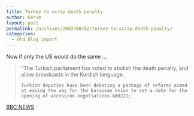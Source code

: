 ```yaml
---
title: Turkey to scrap death penalty
author: Kerim
layout: post
permalink: /archives/2002/08/02/turkey-to-scrap-death-penalty/
categories:
  - Old Blog Import
---
```

Now if only the US would do the same &#8230;


>   &#8220;The Turkish parliament has voted to abolish the death penalty, and allow broadcasts in the Kurdish language. 
>   
>   
>     Turkish deputies have been debating a package of reforms aimed at easing the way for the European Union to set a date for the opening of accession negotiations.&#8221;
>   


<a href="http://news.bbc.co.uk/1/hi/world/europe/2168563.stm" onclick="_gaq.push(['_trackEvent', 'outbound-article', 'http://news.bbc.co.uk/1/hi/world/europe/2168563.stm', 'BBC NEWS']);" >BBC NEWS</a>

